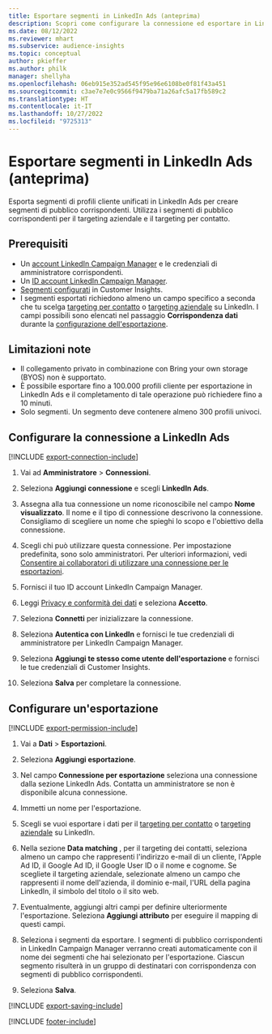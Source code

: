 ```yaml
---
title: Esportare segmenti in LinkedIn Ads (anteprima)
description: Scopri come configurare la connessione ed esportare in LinkedIn Ads.
ms.date: 08/12/2022
ms.reviewer: mhart
ms.subservice: audience-insights
ms.topic: conceptual
author: pkieffer
ms.author: philk
manager: shellyha
ms.openlocfilehash: 06eb915e352ad545f95e96e6108be0f81f43a451
ms.sourcegitcommit: c3ae7e7e0c9566f9479ba71a26afc5a17fb589c2
ms.translationtype: HT
ms.contentlocale: it-IT
ms.lasthandoff: 10/27/2022
ms.locfileid: "9725313"
---
```

# <a name="export-segments-to-linkedin-ads-preview"></a>Esportare segmenti in LinkedIn Ads (anteprima)

Esporta segmenti di profili cliente unificati in LinkedIn Ads per creare segmenti di pubblico corrispondenti. Utilizza i segmenti di pubblico corrispondenti per il targeting aziendale e il targeting per contatto.

## <a name="prerequisites"></a>Prerequisiti

- Un [account LinkedIn Campaign Manager](https://business.linkedin.com/marketing-solutions/ads) e le credenziali di amministratore corrispondenti.
- Un [ID account LinkedIn Campaign Manager](https://www.linkedin.com/help/lms/answer/a424270).
- [Segmenti configurati](segments.md) in Customer Insights.
- I segmenti esportati richiedono almeno un campo specifico a seconda che tu scelga [targeting per contatto](https://business.linkedin.com/marketing-solutions/ad-targeting/contact-targeting) o [targeting aziendale](https://business.linkedin.com/marketing-solutions/ad-targeting/account-targeting) su LinkedIn. I campi possibili sono elencati nel passaggio **Corrispondenza dati** durante la [configurazione dell'esportazione](#configure-an-export).

## <a name="known-limitations"></a>Limitazioni note

- Il collegamento privato in combinazione con Bring your own storage (BYOS) non è supportato.
- È possibile esportare fino a 100.000 profili cliente per esportazione in LinkedIn Ads e il completamento di tale operazione può richiedere fino a 10 minuti.
- Solo segmenti. Un segmento deve contenere almeno 300 profili univoci.

## <a name="set-up-connection-to-linkedin-ads"></a>Configurare la connessione a LinkedIn Ads

[!INCLUDE [export-connection-include](includes/export-connection-admn.md)]

1. Vai ad **Amministratore** > **Connessioni**.

1. Seleziona **Aggiungi connessione** e scegli **LinkedIn Ads**.

1. Assegna alla tua connessione un nome riconoscibile nel campo **Nome visualizzato**. Il nome e il tipo di connessione descrivono la connessione. Consigliamo di scegliere un nome che spieghi lo scopo e l'obiettivo della connessione.

1. Scegli chi può utilizzare questa connessione. Per impostazione predefinita, sono solo amministratori. Per ulteriori informazioni, vedi [Consentire ai collaboratori di utilizzare una connessione per le esportazioni](connections.md#allow-contributors-to-use-a-connection-for-exports).

1. Fornisci il tuo ID account LinkedIn Campaign Manager.

1. Leggi [Privacy e conformità dei dati](connections.md#data-privacy-and-compliance) e seleziona **Accetto**.

1. Seleziona **Connetti** per inizializzare la connessione.

1. Seleziona **Autentica con LinkedIn** e fornisci le tue credenziali di amministratore per LinkedIn Campaign Manager.

1. Seleziona **Aggiungi te stesso come utente dell'esportazione** e fornisci le tue credenziali di Customer Insights.

1. Seleziona **Salva** per completare la connessione.

## <a name="configure-an-export"></a>Configurare un'esportazione

[!INCLUDE [export-permission-include](includes/export-permission.md)]

1. Vai a **Dati** > **Esportazioni**.

1. Seleziona **Aggiungi esportazione**.

1. Nel campo **Connessione per esportazione** seleziona una connessione dalla sezione LinkedIn Ads. Contatta un amministratore se non è disponibile alcuna connessione.

1. Immetti un nome per l'esportazione.

1. Scegli se vuoi esportare i dati per il [targeting per contatto](https://business.linkedin.com/marketing-solutions/ad-targeting/contact-targeting) o [targeting aziendale](https://business.linkedin.com/marketing-solutions/ad-targeting/account-targeting) su LinkedIn.

1. Nella sezione **Data matching** , per il targeting dei contatti, seleziona almeno un campo che rappresenti l'indirizzo e-mail di un cliente, l'Apple Ad ID, il Google Ad ID, il Google User ID o il nome e cognome. Se scegliete il targeting aziendale, selezionate almeno un campo che rappresenti il nome dell'azienda, il dominio e-mail, l'URL della pagina LinkedIn, il simbolo del titolo o il sito web.

1. Eventualmente, aggiungi altri campi per definire ulteriormente l'esportazione. Seleziona **Aggiungi attributo** per eseguire il mapping di questi campi.

1. Seleziona i segmenti da esportare. I segmenti di pubblico corrispondenti in LinkedIn Campaign Manager verranno creati automaticamente con il nome dei segmenti che hai selezionato per l'esportazione. Ciascun segmento risulterà in un gruppo di destinatari con corrispondenza con segmenti di pubblico corrispondenti.

1. Seleziona **Salva**.

[!INCLUDE [export-saving-include](includes/export-saving.md)]

[!INCLUDE [footer-include](includes/footer-banner.md)]
